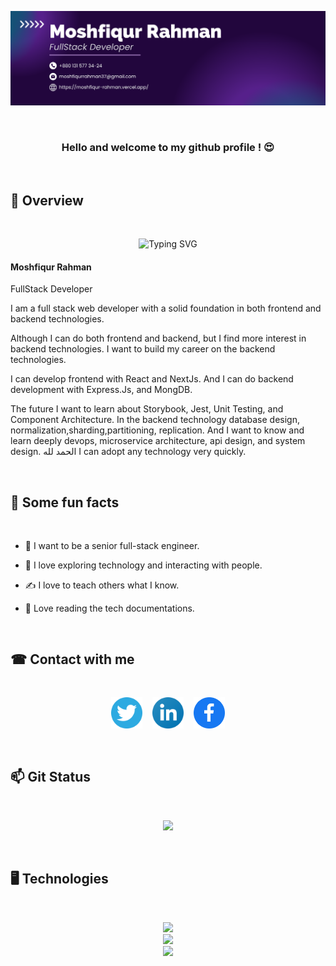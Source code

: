 ![github banner image](assets/Banner-Moshfiqur-Rahman.png)

<br/>

<div align="center" >

### Hello and welcome to my github profile ! 😍

</div>

<br/>

## 👀 Overview

<br/>

<p align="center">
  <img src="https://readme-typing-svg.herokuapp.com?center=true&width=440&lines=FullStack+Developer;Frontend+Developer;Backend+Developer" alt="Typing SVG">
</p>

#### Moshfiqur Rahman

<p>FullStack Developer</p>

<p>
I am a full stack web developer with a solid foundation in both frontend and backend technologies.

Although I can do both frontend and backend, but I find more interest in backend technologies. I want to build my career on the backend technologies.

I can develop frontend with React and NextJs. And I can do backend development with Express.Js, and MongDB.

The future I want to learn about Storybook, Jest, Unit Testing, and Component Architecture. In the backend technology database design, normalization,sharding,partitioning, replication. And I want to know and learn deeply devops, microservice architecture, api design, and system design. الحمد لله I can adopt any technology very quickly.

</p>

<br/>

## 🎉 Some fun facts

<br/>

- 🌱 I want to be a senior full-stack engineer.

- 🧨 I love exploring technology and interacting with people.

- ✍ I love to teach others what I know.

- 📑 Love reading the tech documentations.

<br/>

## ☎ Contact with me

<br/>

[<p align="center" ><img height="50" width="50" src="https://raw.githubusercontent.com/Emam-Bokhari/Emam-Bokhari/8c9d690d62b71b768518d956a5c6d7a48e839ac7/assets/social_icons/twitter.svg">](#)&nbsp;&nbsp;&nbsp;
[<img width="50"  height="50" src="https://raw.githubusercontent.com/Emam-Bokhari/Emam-Bokhari/8c9d690d62b71b768518d956a5c6d7a48e839ac7/assets/social_icons/linkedin.svg">](#)&nbsp;&nbsp;&nbsp;
[<img width="50" height="50" src="https://raw.githubusercontent.com/Emam-Bokhari/Emam-Bokhari/8c9d690d62b71b768518d956a5c6d7a48e839ac7/assets/social_icons/facebook.svg"></p>](https://www.facebook.com/emambokhari99)

<br/>

## 📫 Git Status

<br/>

<p align="center" >
<img width="60%" src="https://github-readme-streak-stats.herokuapp.com?user=Emam-Bokhari&theme=react&hide_border=true&background=0D1117&stroke=0D1117&fire=00aeff&sideLabels=03aef2&currStreakNum=2dde98&ring=00aeff&currStreakLabel=2dde98&sideNums=00a1d6" />
</p>

<br/>

## 🖥 Technologies

<br/>

<p align="center">
  <a href="https://skillicons.dev">
    <img  src="https://skillicons.dev/icons?i=js,typescript,react,nextjs,redux,mui,tailwindcss" />
    <br/>
    <img  src="https://skillicons.dev/icons?i=nodejs,expressjs,mongodb,redis,html,css" />
    <br/>
    <img  src="https://skillicons.dev/icons?i=git,github,postman,vscode" />
  </a>
</p>

<br/>
